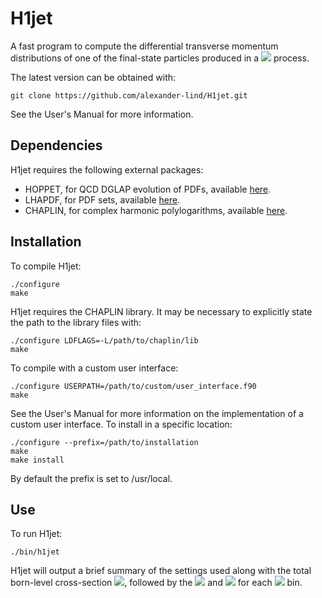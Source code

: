 # H1jet
A fast program to compute the differential transverse momentum distributions of one of the final-state particles produced in a
  <img src="https://render.githubusercontent.com/render/math?math=2\to 2"> process. 

The latest version can be obtained with: 
```
git clone https://github.com/alexander-lind/H1jet.git
```

See the User's Manual for more information. 

## Dependencies 
H1jet requires the following external packages: 
 - HOPPET, for QCD DGLAP evolution of PDFs, available [here](https://github.com/gavinsalam/hoppet). 
 - LHAPDF, for PDF sets, available [here](https://lhapdf.hepforge.org).
 - CHAPLIN, for complex harmonic polylogarithms, available [here](https://chaplin.hepforge.org).

## Installation 
To compile H1jet: 
```
./configure
make
```
H1jet requires the CHAPLIN library. It may be necessary to explicitly state the path to the library files with: 
```
./configure LDFLAGS=-L/path/to/chaplin/lib
make
```
To compile with a custom user interface: 
```
./configure USERPATH=/path/to/custom/user_interface.f90 
make
```
See the User's Manual for more information on the implementation of a custom user interface. 
To install in a specific location: 
```
./configure --prefix=/path/to/installation
make
make install 
```
By default the prefix is set to /usr/local. 

## Use 
To run H1jet: 
```
./bin/h1jet 
```
H1jet will output a brief summary of the settings used along with the total born-level cross-section <img src="https://render.githubusercontent.com/render/math?math=\sigma_0">, followed by the <img src="https://render.githubusercontent.com/render/math?math=\mathrm{d}\sigma/\mathrm{d}p_{T}"> and <img src="https://render.githubusercontent.com/render/math?math=\sigma(p_{T})"> for each <img src="https://render.githubusercontent.com/render/math?math=p_T"> bin. 
